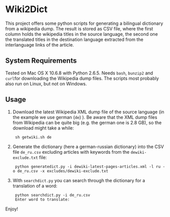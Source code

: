 Wiki2Dict
=========

This project offers some python scripts for generating a bilingual dictionary from a wikipedia dump.
The result is stored as CSV file, where the first column holds the wikipedia titles
in the source language, the second one the translated titles in the destination
language extracted from the interlanguage links of the article.

System Requirements
-------------------
Tested on Mac OS X 10.6.8 with Python 2.6.5. Needs `bash`, `bunzip2` and `curl`for downloading the
Wikipedia dump files. The scripts most probably also run on Linux, but not on Windows.

Usage
-----

1. Download the latest Wikipedia XML dump file of the source language (in the example we use german (`de`) ).
Be aware that the XML dump files from Wikipedia can be quite big (e.g. the german one is 2.8 GB), so the
download might take a while:

        sh getwiki.sh de
  
2. Generate the dictionary (here a german-russian dictionary) into the CSV file `de_ru.csv`
excluding articles with keywords from the `dewiki-exclude.txt` file:

        python generatedict.py -i dewiki-latest-pages-articles.xml -l ru -o de_ru.csv -x excludes/dewiki-exclude.txt

3. With `searchdict.py` you can search through the dictionary for a translation of a word:

        python searchdict.py -i de_ru.csv
        Enter word to translate:

Enjoy!


